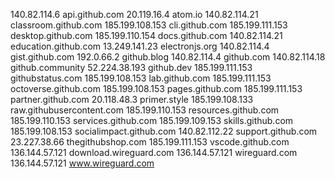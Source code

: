 140.82.114.6 api.github.com
20.119.16.4 atom.io
140.82.114.21 classroom.github.com
185.199.108.153 cli.github.com
185.199.111.153 desktop.github.com
185.199.110.154 docs.github.com
140.82.114.21 education.github.com
13.249.141.23 electronjs.org
140.82.114.4 gist.github.com
192.0.66.2 github.blog
140.82.114.4 github.com
140.82.114.18 github.community
52.224.38.193 github.dev
185.199.111.153 githubstatus.com
185.199.108.153 lab.github.com
185.199.111.153 octoverse.github.com
185.199.108.153 pages.github.com
185.199.111.153 partner.github.com
20.118.48.3 primer.style
185.199.108.133 raw.githubusercontent.com
185.199.110.153 resources.github.com
185.199.110.153 services.github.com
185.199.109.153 skills.github.com
185.199.108.153 socialimpact.github.com
140.82.112.22 support.github.com
23.227.38.66 thegithubshop.com
185.199.111.153 vscode.github.com
136.144.57.121 download.wireguard.com
136.144.57.121 wireguard.com
136.144.57.121 www.wireguard.com
